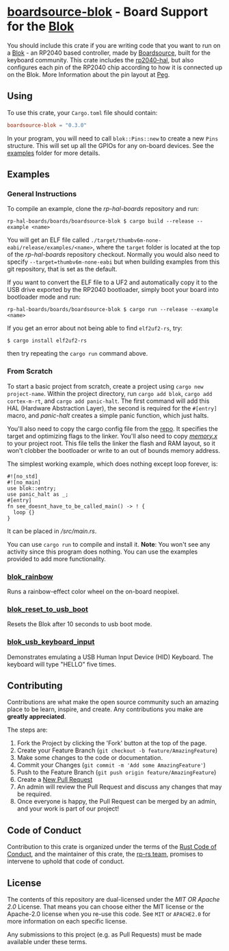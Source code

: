 # [boardsource-blok] - Board Support for the [Blok]

You should include this crate if you are writing code that you want to run on
a [Blok] - an RP2040 based controller, made by [Boardsource],
built for the keyboard community. 
This crate includes the [rp2040-hal], but also configures each pin of the
RP2040 chip according to how it is connected up on the Blok.
More Information about the pin layout at [Peg].

[Blok]: https://boardsource.xyz/store/628b95b494dfa308a6581622
[boardsource-blok]: https://github.com/rp-rs/rp-hal-boards/tree/main/boards/boardsource-blok
[rp2040-hal]: https://github.com/rp-rs/rp-hal/tree/main/rp2040-hal
[Boardsource]: https://boardsource.xyz/
[Peg]: https://peg.software/docs/blok

## Using

To use this crate, your `Cargo.toml` file should contain:

```toml
boardsource-blok = "0.3.0"
```

In your program, you will need to call `blok::Pins::new` to create
a new `Pins` structure. This will set up all the GPIOs for any on-board
devices. See the [examples](./examples) folder for more details.

## Examples

### General Instructions

To compile an example, clone the _rp-hal-boards_ repository and run:

```console
rp-hal-boards/boards/boardsource-blok $ cargo build --release --example <name>
```

You will get an ELF file called
`./target/thumbv6m-none-eabi/release/examples/<name>`, where the `target`
folder is located at the top of the _rp-hal-boards_ repository checkout. Normally
you would also need to specify `--target=thumbv6m-none-eabi` but when
building examples from this git repository, that is set as the default.

If you want to convert the ELF file to a UF2 and automatically copy it to the
USB drive exported by the RP2040 bootloader, simply boot your board into
bootloader mode and run:

```console
rp-hal-boards/boards/boardsource-blok $ cargo run --release --example <name>
```

If you get an error about not being able to find `elf2uf2-rs`, try:

```console
$ cargo install elf2uf2-rs
```
then try repeating the `cargo run` command above.

### From Scratch

To start a basic project from scratch, create a project using `cargo new project-name`. Within the
project directory, run `cargo add blok`, `cargo add cortex-m-rt`, and `cargo add panic-halt`. The
first command will add this HAL (Hardware Abstraction Layer), the second is required for the `#[entry]` macro, and _panic-halt_ creates a simple panic function, which just halts.

You'll also need to copy the cargo config file from the [repo](https://github.com/rp-rs/rp-hal-boards/blob/main/.cargo/config.toml). It specifies the target and optimizing flags to the linker. You'll also need to copy [_memory.x_](https://github.com/rp-rs/rp-hal-boards/blob/main/memory.x) to your project root. This file tells the linker the flash and RAM layout, so it won't clobber the bootloader or write to an out of bounds memory address.

The simplest working example, which does nothing except loop forever, is:

```ignore
#![no_std]
#![no_main]
use blok::entry;
use panic_halt as _;
#[entry]
fn see_doesnt_have_to_be_called_main() -> ! {
  loop {}
}
```

It can be placed in _/src/main.rs_. 

You can use `cargo run` to compile and install it. 
**Note**: You won't see any activity since this program does nothing. You can use the examples provided
to add more functionality. 
### [blok_rainbow](./examples/blok_rainbow.rs)

Runs a rainbow-effect color wheel on the on-board neopixel.

### [blok_reset_to_usb_boot](./examples/blok_reset_to_usb_boot.rs)

Resets the Blok after 10 seconds to usb boot mode.

### [blok_usb_keyboard_input](./examples/blok_usb_keyboard_input.rs)

Demonstrates emulating a USB Human Input Device (HID) Keyboard. The keyboard
will type "HELLO" five times.

## Contributing

Contributions are what make the open source community such an amazing place to
be learn, inspire, and create. Any contributions you make are **greatly
appreciated**.

The steps are:

1. Fork the Project by clicking the 'Fork' button at the top of the page.
2. Create your Feature Branch (`git checkout -b feature/AmazingFeature`)
3. Make some changes to the code or documentation.
4. Commit your Changes (`git commit -m 'Add some AmazingFeature'`)
5. Push to the Feature Branch (`git push origin feature/AmazingFeature`)
6. Create a [New Pull Request](https://github.com/rp-rs/rp-hal-boards/pulls)
7. An admin will review the Pull Request and discuss any changes that may be required.
8. Once everyone is happy, the Pull Request can be merged by an admin, and your work is part of our project!

## Code of Conduct

Contribution to this crate is organized under the terms of the [Rust Code of
Conduct][CoC], and the maintainer of this crate, the [rp-rs team], promises
to intervene to uphold that code of conduct.

[CoC]: CODE_OF_CONDUCT.md
[rp-rs team]: https://github.com/orgs/rp-rs/teams/rp-rs

## License

The contents of this repository are dual-licensed under the _MIT OR Apache
2.0_ License. That means you can choose either the MIT license or the
Apache-2.0 license when you re-use this code. See `MIT` or `APACHE2.0` for more
information on each specific license.

Any submissions to this project (e.g. as Pull Requests) must be made available
under these terms.
